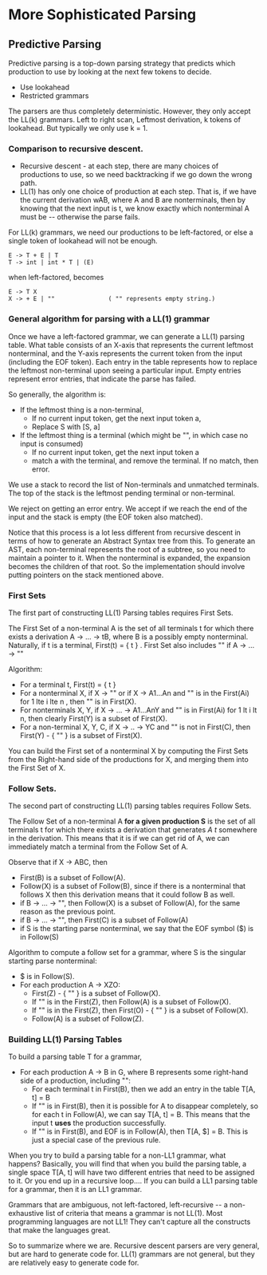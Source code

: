 # More Sophisticated Parsing

## Predictive Parsing

Predictive parsing is a top-down parsing strategy that predicts which production to use by looking at the next few tokens to decide.

- Use lookahead
- Restricted grammars

The parsers are thus completely deterministic. However, they only accept the LL(k) grammars. Left to right scan, Leftmost derivation, k tokens of lookahead. But typically we only use k = 1.

### Comparison to recursive descent.

- Recursive descent - at each step, there are many choices of productions to use, so we need backtracking if we go down the wrong path.
- LL(1) has only one choice of production at each step. That is, if we have the current derivation wAB, where A and B are nonterminals, then by knowing that the next input is t, we know exactly which nonterminal A must be -- otherwise the parse fails.

For LL(k) grammars, we need our productions to be left-factored, or else a single token of lookahead will not be enough.

```
E -> T + E | T
T -> int | int * T | (E)
```

when left-factored, becomes

```
E -> T X
X -> + E | ""               ( "" represents empty string.)
```

### General algorithm for parsing with a LL(1) grammar

Once we have a left-factored grammar, we can generate a LL(1) parsing table. What table consists of an X-axis that represents the current leftmost nonterminal, and the Y-axis represents the current token from the input (including the EOF token). Each entry in the table represents how to replace the leftmost non-terminal upon seeing a particular input. Empty entries represent error entries, that indicate the parse has failed.

So generally, the algorithm is:

- If the leftmost thing is a non-terminal,
    - If no current input token, get the next input token a,
    - Replace S with [S, a]
- If the leftmost thing is a terminal (which might be "", in which case no input is consumed)
    - If no current input token, get the next input token a
    - match a with the terminal, and remove the terminal. If no match, then error.

We use a stack to record the list of Non-terminals and unmatched terminals. The top of the stack is the leftmost pending terminal or non-terminal.

We reject on getting an error entry. We accept if we reach the end of the input and the stack is empty (the EOF token also matched).

Notice that this process is a lot less different from recursive descent in terms of how to generate an Abstract Syntax tree from this. To generate an AST, each non-terminal represents the root of a subtree, so you need to maintain a pointer to it. When the nonterminal is expanded, the expansion becomes the children of that root. So the implementation should involve putting pointers on the stack mentioned above.

### First Sets

The first part of constructing LL(1) Parsing tables requires First Sets.

The First Set of a non-terminal A is the set of all terminals t for which there exists a derivation A -> ... -> tB, where B is a possibly empty nonterminal. Naturally, if t is a terminal, First(t) = { t } . First Set also includes "" if A -> ... -> ""

Algorithm:
- For a terminal t, First(t) = { t }
- For a nonterminal X, if X -> "" or if X -> A1...An and "" is in the First(Ai) for 1 lte i lte n , then "" is in First(X).
- For nonterminals X, Y, if X -> ... -> A1...AnY and "" is in First(Ai) for 1 lt i lt n, then clearly First(Y) is a subset of First(X).
- For a non-terminal X, Y, C, if X -> .. -> YC and "" is not in First(C), then First(Y) - { "" } is a subset of First(X).

You can build the First set of a nonterminal X by computing the First Sets from the Right-hand side of the productions for X, and merging them into the First Set of X.


### Follow Sets.

The second part of constructing LL(1) parsing tables requires Follow Sets.

The Follow Set of a non-terminal A __for a given production S__ is the set of all terminals t for which there exists a derivation that generates *A t* somewhere in the derivation. This means that it is if we can get rid of A, we can immediately match a terminal from the Follow Set of A.

Observe that if X -> ABC, then

- First(B) is a subset of Follow(A). 
- Follow(X) is a subset of Follow(B), since if there is a nonterminal that follows X then this derivation means that it could follow B as well.
- if B -> ... -> "", then Follow(X) is a subset of Follow(A), for the same reason as the previous point.
- if B -> ... -> "", then First(C) is a subset of Follow(A)
- if S is the starting parse nonterminal, we say that the EOF symbol ($) is in Follow(S)

Algorithm to compute a follow set for a grammar, where S is the singular starting parse nonterminal:

- $ is in Follow(S).
- For each production A -> XZO:
    - First(Z) - { "" } is a subset of Follow(X).
    - If "" is in the First(Z), then Follow(A) is a subset of Follow(X).
    - If "" is in the First(Z), then First(O) - { "" } is a subset of Follow(X).
    - Follow(A) is a subset of Follow(Z).

### Building LL(1) Parsing Tables

To build a parsing table T for a grammar,

- For each production A -> B in G, where B represents some right-hand side of a production, including "":
    - For each terminal t in First(B), then we add an entry in the table T[A, t] = B
    - If "" is in First(B), then it is possible for A to disappear completely, so for each t in Follow(A), we can say T[A, t] = B. This means that the input t **uses** the production successfully.
    - If "" is in First(B), and EOF is in Follow(A), then T[A, $] = B. This is just a special case of the previous rule.

When you try to build a parsing table for a non-LL1 grammar, what happens? Basically, you will find that when you build the parsing table, a single space T[A, t] will have two different entries that need to be assigned to it. Or you end up in a recursive loop.... If you can build a LL1 parsing table for a grammar, then it is an LL1 grammar.

Grammars that are ambiguous, not left-factored, left-recursive -- a non-exhaustive list of criteria that means a grammar is not LL(1). Most programming languages are not LL1! They can't capture all the constructs that make the languages great.

So to summarize where we are. Recursive descent parsers are very general, but are hard to generate code for. LL(1) grammars are not general, but they are relatively easy to generate code for.